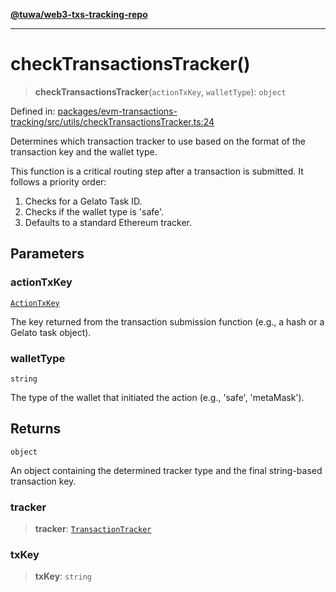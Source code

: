 [**@tuwa/web3-txs-tracking-repo**](../../../README.md)

***

# checkTransactionsTracker()

> **checkTransactionsTracker**(`actionTxKey`, `walletType`): `object`

Defined in: [packages/evm-transactions-tracking/src/utils/checkTransactionsTracker.ts:24](https://github.com/TuwaIO/web3-transactions-tracking/blob/29463b139f3cc0ab8a7212190f71db95208ba6cc/packages/evm-transactions-tracking/src/utils/checkTransactionsTracker.ts#L24)

Determines which transaction tracker to use based on the format of the transaction key and the wallet type.

This function is a critical routing step after a transaction is submitted.
It follows a priority order:
1. Checks for a Gelato Task ID.
2. Checks if the wallet type is 'safe'.
3. Defaults to a standard Ethereum tracker.

## Parameters

### actionTxKey

[`ActionTxKey`](../type-aliases/ActionTxKey.md)

The key returned from the transaction submission function (e.g., a hash or a Gelato task object).

### walletType

`string`

The type of the wallet that initiated the action (e.g., 'safe', 'metaMask').

## Returns

`object`

An object containing the determined tracker type and the final string-based transaction key.

### tracker

> **tracker**: [`TransactionTracker`](../enumerations/TransactionTracker.md)

### txKey

> **txKey**: `string`
